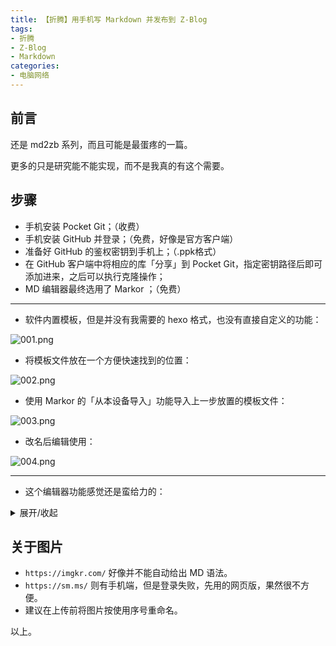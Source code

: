 ```yaml
---
title: 【折腾】用手机写 Markdown 并发布到 Z-Blog
tags:
- 折腾
- Z-Blog
- Markdown
categories:
- 电脑网络
---
```


## 前言

还是 md2zb 系列，而且可能是最蛋疼的一篇。

更多的只是研究能不能实现，而不是我真的有这个需要。

<!--more-->

## 步骤

- 手机安装 Pocket Git；（收费）
- 手机安装 GitHub 并登录；（免费，好像是官方客户端）
- 准备好 GitHub 的鉴权密钥到手机上；（.ppk格式）
- 在 GitHub 客户端中将相应的库「分享」到 Pocket Git，指定密钥路径后即可添加进来，之后可以执行克隆操作；
- MD 编辑器最终选用了 Markor ；（免费）

----

- 软件内置模板，但是并没有我需要的 hexo 格式，也没有直接自定义的功能：


![001.png](https://i.loli.net/2021/02/22/DSv7O4jf1agcAIx.png)

- 将模板文件放在一个方便快速找到的位置：

![002.png](https://i.loli.net/2021/02/22/Z8V4ScPIBzLDt1K.png)

- 使用 Markor 的「从本设备导入」功能导入上一步放置的模板文件：

![003.png](https://i.loli.net/2021/02/22/CTjts1b9K2qygYM.png)

- 改名后编辑使用：

![004.png](https://i.loli.net/2021/02/22/zm5aNjkB39KTcy4.png)

----

- 这个编辑器功能感觉还是蛮给力的：

<details markdown='1'><summary>展开/收起</summary>

2021-22-02 21:21

![005.png](https://i.loli.net/2021/02/22/xany2LQ5lpeoZiT.png)

</details>

## 关于图片

- `https://imgkr.com/` 好像并不能自动给出 MD 语法。
- `https://sm.ms/` 则有手机端，但是登录失败，先用的网页版，果然很不方便。
- 建议在上传前将图片按使用序号重命名。

以上。
